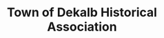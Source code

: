 ---
layout: repo
title: "Town of Dekalb Historical Association"
id: 20040
permalink: repos/20040/
---